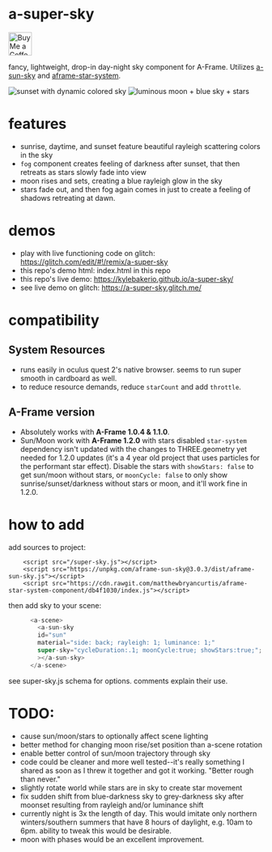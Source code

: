 # a-super-sky
<a href='https://ko-fi.com/kylev' target='_blank'><img height='35' style='border:0px;height:46px;' src='https://az743702.vo.msecnd.net/cdn/kofi3.png?v=0' border='0' alt='Buy Me a Coffee at ko-fi.com' /><a/>

fancy, lightweight, drop-in day-night sky component for A-Frame.
Utilizes [a-sun-sky](https://supermedium.com/superframe/components/sun-sky/) and [aframe-star-system](https://github.com/handeyeco/aframe-star-system-component).

![sunset with dynamic colored sky](https://i.imgur.com/tzEqI6B.png)
![luminous moon + blue sky + stars](https://i.imgur.com/w6847An.png)

# features
- sunrise, daytime, and sunset feature beautiful rayleigh scattering colors in the sky
- `fog` component creates feeling of darkness after sunset, that then retreats as stars slowly fade into view
- moon rises and sets, creating a blue rayleigh glow in the sky
- stars fade out, and then fog again comes in just to create a feeling of shadows retreating at dawn.

# demos
- play with live functioning code on glitch: https://glitch.com/edit/#!/remix/a-super-sky
- this repo's demo html: index.html in this repo
- this repo's live demo: https://kylebakerio.github.io/a-super-sky/
- see live demo on glitch: https://a-super-sky.glitch.me/

# compatibility

## System Resources
- runs easily in oculus quest 2's native browser. seems to run super smooth in cardboard as well.
- to reduce resource demands, reduce `starCount` and add `throttle`.

## A-Frame version
- Absolutely works with **A-Frame 1.0.4 & 1.1.0**.
- Sun/Moon work with **A-Frame 1.2.0** with stars disabled
`star-system` dependency isn't updated with the changes to THREE.geometry yet needed for 1.2.0 updates (it's a 4 year old project that uses particles for the performant star effect). Disable the stars with `showStars: false` to get sun/moon without stars, or `moonCycle: false` to only show sunrise/sunset/darkness without stars or moon, and it'll work fine in 1.2.0.

# how to add

add sources to project:
```
    <script src="/super-sky.js"></script> 
    <script src="https://unpkg.com/aframe-sun-sky@3.0.3/dist/aframe-sun-sky.js"></script>
    <script src="https://cdn.rawgit.com/matthewbryancurtis/aframe-star-system-component/db4f1030/index.js"></script>
```

then add sky to your scene:
```js
      <a-scene>
        <a-sun-sky 
        id="sun"
        material="side: back; rayleigh: 1; luminance: 1;"
        super-sky="cycleDuration:.1; moonCycle:true; showStars:true;";
        ></a-sun-sky>
      </a-scene>
```

see super-sky.js schema for options. comments explain their use.


# TODO:
- cause sun/moon/stars to optionally affect scene lighting
- better method for changing moon rise/set position than a-scene rotation
- enable better control of sun/moon trajectory through sky
- code could be cleaner and more well tested--it's really something I shared as soon as I threw it together and got it working. "Better rough than never."
- slightly rotate world while stars are in sky to create star movement
- fix sudden shift from blue-darkness sky to grey-darkness sky after moonset resulting from rayleigh and/or luminance shift
- currently night is 3x the length of day. This would imitate only northern winters/southern summers that have 8 hours of daylight, e.g. 10am to 6pm. ability to tweak this would be desirable.
- moon with phases would be an excellent improvement.

